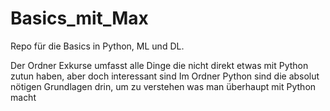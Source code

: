 # Basics_mit_Max
 Repo für die Basics in Python, ML und DL.

Der Ordner Exkurse umfasst alle Dinge die nicht direkt etwas mit Python zutun haben, aber doch interessant sind
Im Ordner Python sind die absolut nötigen Grundlagen drin, um zu verstehen was man überhaupt mit Python macht

